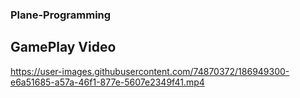 ### Plane-Programming

## GamePlay Video
https://user-images.githubusercontent.com/74870372/186949300-e6a51685-a57a-46f1-877e-5607e2349f41.mp4


